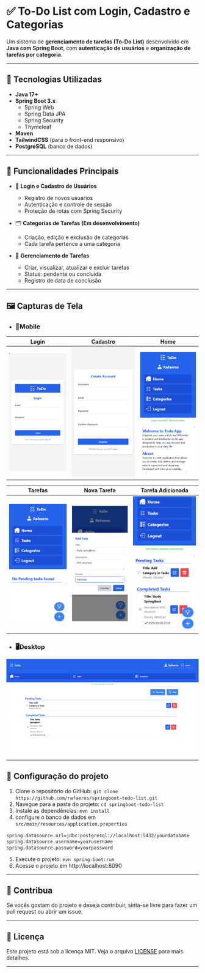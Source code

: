 # ✅ To-Do List com Login, Cadastro e Categorias

Um sistema de **gerenciamento de tarefas (To-Do List)** desenvolvido em **Java com Spring Boot**, com **autenticação de usuários** e **organização de tarefas por categoria**.

---

## 🚀 Tecnologias Utilizadas

- **Java 17+**
- **Spring Boot 3.x**
  - Spring Web
  - Spring Data JPA
  - Spring Security
  - Thymeleaf
- **Maven**
- **TailwindCSS** (para o front-end responsivo)
- **PostgreSQL** (banco de dados)
---

## 🧩 Funcionalidades Principais

- 🔐 **Login e Cadastro de Usuários**
  - Registro de novos usuários
  - Autenticação e controle de sessão
  - Proteção de rotas com Spring Security

- 🗂️ **Categorias de Tarefas (Em desenvolvimento)**
  - Criação, edição e exclusão de categorias
  - Cada tarefa pertence a uma categoria

- 📝 **Gerenciamento de Tarefas**
  - Criar, visualizar, atualizar e excluir tarefas
  - Status: pendente ou concluída
  - Registro de data de conclusão

---

## 🖼️ Capturas de Tela

- ### 📱Mobile

| Login | Cadastro | Home |
|:--:|:--:|:--:|
| ![Login](./src/docs/images/login.png) | ![Cadastro](./src/docs/images/register.png) | ![Home](./src/docs/images/home.png) |

| Tarefas | Nova Tarefa | Tarefa Adicionada |
|:--:|:--:|:--:|
| ![Tarefas](./src/docs/images/tasks.png) | ![Nova Tarefa](./src/docs/images/add-task.png) | ![Tarefa Adicionada](./src/docs/images/task-added.png) |

- ### 🖥️Desktop

 ![Tarefas Desktop](./src/docs/images/tasks-ds.png)

---

## 🚀 Configuração do projeto

1. Clone o repositório do GitHub: `git clone https://github.com/rafaeros/springboot-todo-list.git`
2. Navegue para a pasta do projeto: `cd springboot-todo-list`
3. Instale as dependências: `mvn install`
4. configure o banco de dados em `src/main/resources/application.properties`
  ```properties
  spring.datasource.url=jdbc:postgresql://localhost:5432/yourdatabase
  spring.datasource.username=yourusername
  spring.datasource.password=yourpassword
  ```
5. Execute o projeto: `mvn spring-boot:run`
6. Acesse o projeto em http://localhost:8090

---

## 📝 Contribua

Se vocês gostam do projeto e deseja contribuir, sinta-se livre para fazer um pull request ou abrir um issue.

---

## 📜 Licença

Este projeto está sob a licença MIT. Veja o arquivo [LICENSE](https://github.com/Rafaeros/springboot-todo-list/blob/main/LICENSE) para mais detalhes.

---